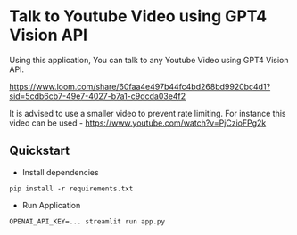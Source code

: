 # Talk to Youtube Video using GPT4 Vision API

Using this application, You can talk to any Youtube Video using GPT4 Vision API.

https://www.loom.com/share/60faa4e497b44fc4bd268bd9920bc4d1?sid=5cdb6cb7-49e7-4027-b7a1-c9dcda03e4f2

It is advised to use a smaller video to prevent rate limiting. For instance this video can be used - https://www.youtube.com/watch?v=PjCzioFPg2k

## Quickstart

- Install dependencies 
```
pip install -r requirements.txt
```
- Run Application
```
OPENAI_API_KEY=... streamlit run app.py
```
